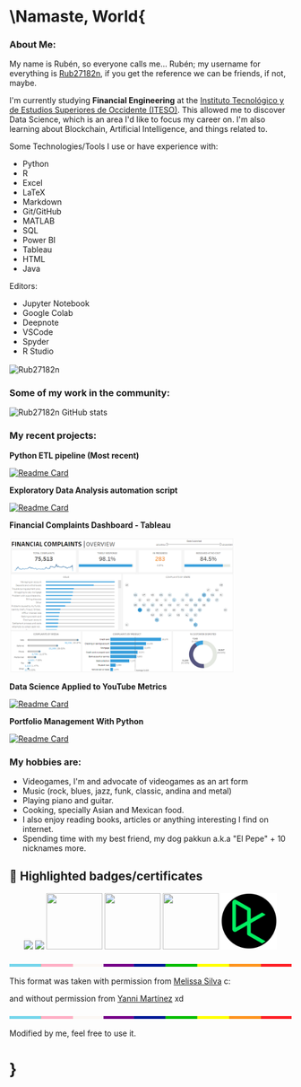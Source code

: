 # \Namaste, World{

### **About Me:**

My name is Rubén, so everyone calls me... Rubén; my username for everything is [Rub27182n](https://linktr.ee/Rub27182n), if you get the reference we can be friends, if not, maybe.

I'm currently studying **Financial Engineering** at the [Instituto Tecnológico y de Estudios Superiores de Occidente (ITESO)](https://carreras.iteso.mx/ingenieria-financiera). This allowed me to discover Data Science, which is an area I'd like to focus my career on. I'm also learning about Blockchain, Artificial Intelligence, and things related to.

Some Technologies/Tools I use or have experience with:

* Python
* R
* Excel
* LaTeX
* Markdown
* Git/GitHub
* MATLAB
* SQL
* Power BI
* Tableau
* HTML
* Java

Editors:
* Jupyter Notebook
* Google Colab
* Deepnote
* VSCode
* Spyder
* R Studio


<img align="center" src="https://github-readme-stats.vercel.app/api/top-langs?username=Rub27182n&show_icons=true&locale=en&layout=compact" alt="Rub27182n"/>

### **Some of my work in the community:**

![Rub27182n GitHub stats](https://github-readme-stats.vercel.app/api?username=Rub27182n&show_icons=true&theme=radical)

### **My recent projects:**

**Python ETL pipeline (Most recent)**

[![Readme Card](https://github-readme-stats.vercel.app/api/pin/?username=Rub27182n&repo=ETL-pipeline)](https://github.com/Rub27182n/ETL-pipeline)

**Exploratory Data Analysis automation script**

[![Readme Card](https://github-readme-stats.vercel.app/api/pin/?username=Rub27182n&repo=EDA)](https://github.com/Rub27182n/EDA)

**Financial Complaints Dashboard - Tableau**
<p align="left" style="vertical-align:middle;">

  <a href = "https://public.tableau.com/app/profile/rub.n.hern.ndez.guevara/viz/FinancialComplaints_16530042490140/FCOVERVIEW"><img src="Dashboard.png" width="400" height="240"></a>
</p>

**Data Science Applied to YouTube Metrics**

[![Readme Card](https://github-readme-stats.vercel.app/api/pin/?username=Rub27182n&repo=Proyecto-SPF)](https://github.com/Rub27182n/Proyecto-SPF)

**Portfolio Management With Python**

[![Readme Card](https://github-readme-stats.vercel.app/api/pin/?username=Rub27182n&repo=Proyecto-PI)](https://github.com/Rub27182n/Proyecto-PI)

### **My hobbies are:**

* Videogames, I'm and advocate of videogames as an art form
* Music (rock, blues, jazz, funk, classic, andina and metal)
* Playing piano and guitar. 
* Cooking, specially Asian and Mexican food. 
* I also enjoy reading books, articles or anything interesting I find on internet. 
* Spending time with my best friend, my dog pakkun a.k.a "El Pepe" + 10 nicknames more.

## 🏅 Highlighted badges/certificates

<p align="center" style="vertical-align:middle;">
  <a href="https://www.credly.com/earner/earned/badge/661436e3-98a8-49fa-b47b-22d2fb0b05a0"><img src="https://images.credly.com/size/100x100/images/5ca7b236-6105-4154-ba22-c8ae12ec1d8c/Data_Sci_Found_Level_1_-_CC_-_2019.png"></a>
  <a href="https://www.credly.com/earner/earned/badge/99819c59-f0f3-4b45-b98f-1bf83a78d3a3"><img src="https://images.credly.com/size/100x100/images/84ac9eff-b8a2-4683-846b-f59887a73801/Python_101_Data_Science.png"></a>
  <a href = "https://platzi.com/p/Rub27182n/curso/2302-diversidad-inclusion/diploma/detalle/"><img src = "https://static.platzi.com/media/achievements/badge-diversidad-38d8e831-d0bc-49e5-bf4a-56af9bbad761.png" width="100" height="100"></a>
  <a href = "https://platzi.com/p/Rub27182n/curso/1188-ingles/diploma/detalle/"><img src = "https://static.platzi.com/media/achievements/1188-ea5968c2-aedf-436c-bd94-9141a594770f.png" width = '100' height = '100'></a>
  <a href = "https://platzi.com/p/Rub27182n/curso/1098-ingenieria/diploma/detalle/"><img src = "https://static.platzi.com/media/achievements/badge-ing-software-2017-18f503fd-36bd-42d8-b1a1-492865659687.png" width = '100' height = '100'></a>
  <a href = "https://www.datacamp.com/profile/Rub27182n"><img src="DC_Logo.png" width="100" height="100"></a>
</p>



<img src="hr.png" width="100%" height="5px">

This format was taken with permission from [Melissa Silva](https://github.com/melipass) c:

and without permission from [Yanni Martínez](https://github.com/YanniMartinez) xd


<img src="hr.png" width="100%" height="5px">

Modified by me, feel free to use it.
# }





